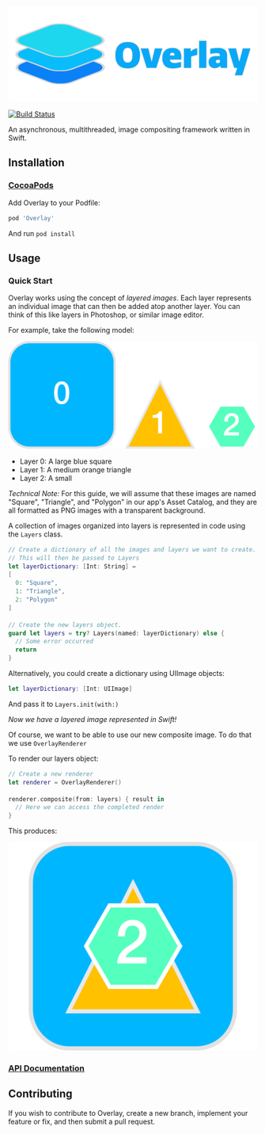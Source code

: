 ![Logo](/Images/Logo.png)

[![Build Status](https://travis-ci.org/aaronjsutton/Overlay.svg?branch=master)](https://travis-ci.org/aaronjsutton/Overlay)

An asynchronous, multithreaded, image compositing framework written in Swift.

## Installation

### [CocoaPods](http://cocoapods.org)

Add Overlay to your Podfile:

```ruby
pod 'Overlay'
```

And run `pod install`

## Usage

### Quick Start

Overlay works using the concept of _layered images_. Each layer represents an individual image that can then be added atop another layer. You can think of this like layers in Photoshop, or similar image editor.

For example, take the following model:

![Layer 0](/Images/Example.png)

- Layer 0: A large blue square
- Layer 1: A medium orange triangle
- Layer 2: A small

_Technical Note:_ For this guide, we will assume that these images are named "Square", "Triangle", and "Polygon" in our app's Asset Catalog, and they are all formatted as PNG images with a transparent background.

A collection of images organized into layers is represented in code using the `Layers` class.

```swift
// Create a dictionary of all the images and layers we want to create.
// This will then be passed to Layers
let layerDictionary: [Int: String] =
[
  0: "Square",
  1: "Triangle",
  2: "Polygon"
]

// Create the new layers object.
guard let layers = try? Layers(named: layerDictionary) else {
  // Some error occurred
  return
}
```

Alternatively, you could create a dictionary using UIImage objects:
```swift
let layerDictionary: [Int: UIImage]
```
And pass it to `Layers.init(with:)`

_Now we have a layered image represented in Swift!_

Of course, we want to be able to use our new composite image. To do that we use `OverlayRenderer`

To render our layers object:

```swift
// Create a new renderer
let renderer = OverlayRenderer()

renderer.composite(from: layers) { result in
  // Here we can access the completed render
}
```

This produces:

![Result](/Images/ExampleComposite.png)

### [API Documentation](https://docs.aaronjsutton.com/overlay/)

## Contributing

If you wish to contribute to Overlay, create a new branch, implement your feature or fix, and then submit a pull request.

